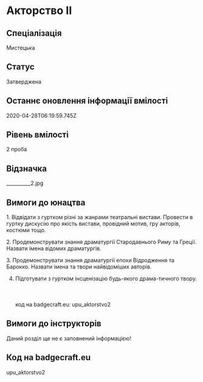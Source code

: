 # Акторство ІІ

## Спеціалізація

Мистецька

## Статус

Затверджена

## Останнє оновлення інформації вмілості

2020-04-28T06:19:59.745Z

## Рівень вмілості

2 проба

## Відзначка

__________2.jpg

## Вимоги до юнацтва

<p>1. Відвідати з гуртком різні за жанрами театральні вистави.
Провести в гуртку дискусію про якість вистави, провідний мотив, гру акторів,
костюми тощо.</p>

<p>2. Продемонструвати знання драматургії Стародавнього Риму та
Греції. Назвати імена відомих драматургів.</p>

<p>3. Продемонструвати знання драматургії епохи Відродження та
Барокко. Назвати імена та твори найвідоміших авторів.</p>

4. Підготувати з гуртком інсценізацію будь-якого драма-тичного твору.<br><br><br><br>код на badgecraft.eu: upu_aktorstvo2<br>

## Вимоги до інструкторів

Даний розділ ще не є заповнений інформацією!

## Код на badgecraft.eu

upu_aktorstvo2